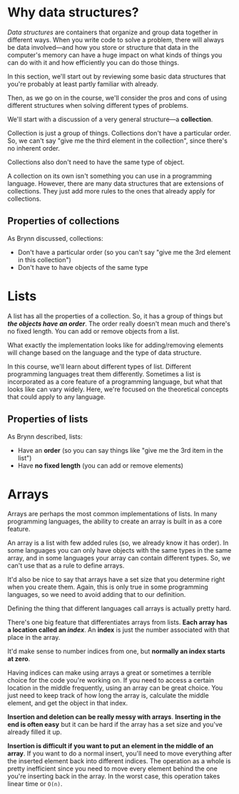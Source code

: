 # Why data structures?

_Data structures_  are containers that organize and group data together in different ways. When you write code to solve a problem, there will always be data involved—and how you store or structure that data in the computer's memory can have a huge impact on what kinds of things you can do with it and how efficiently you can do those things.

In this section, we'll start out by reviewing some basic data structures that you're probably at least partly familiar with already.

Then, as we go on in the course, we'll consider the pros and cons of using different structures when solving different types of problems.

We'll start with a discussion of a very general structure—a  **collection**.

Collection is just a group of things. Collections don't have a particular order. So, we can't say "give me the third element in the collection", since there's no inherent order. 

Collections also don't need to have the same type of object. 

A collection on its own isn't something you can use in a programming language. However, there are many data structures that are extensions of collections. They just add more rules to the ones that already apply for collections.   

## Properties of collections

As Brynn discussed, collections:

-   Don't have a particular order (so you can't say "give me the 3rd element in this collection")
-   Don't have to have objects of the same type

# Lists
A list has all the properties of a collection. So, it has a group of things but _**the objects have an order**_. The order really doesn't mean much and there's no fixed length. You can add or remove objects from a list. 

What exactly the implementation looks like for adding/removing elements will change based on the language and the type of data structure. 

In this course, we'll learn about different types of list. Different programming languages treat them differently. Sometimes a list is incorporated as a core feature of a programming language, but what that looks like can vary widely. Here, we're focused on the theoretical concepts that could apply to any language. 

## Properties of lists

As Brynn described, lists:

-   Have an  **order**  (so you can say things like "give me the 3rd item in the list")
-   Have  **no fixed length**  (you can add or remove elements)

# Arrays
Arrays are perhaps the most common implementations of lists. In many programming languages, the ability to create an array is built in as a core feature. 

An array is a list with few added rules (so, we already know it has order). In some languages you can only have objects with the same types in the same array, and in some languages your array can contain different types. So, we can't use that as a rule to define arrays. 

It'd also be nice to say that arrays have a set size that you determine right when you create them. Again, this is only true in some programming languages, so we need to avoid adding that to our definition. 

Defining the thing that different languages call arrays is actually pretty hard. 

There's one big feature that differentiates arrays from lists. **Each array has a location called an _index_**. An **index** is just the number associated with that place in the array. 

It'd make sense to number indices from one, but **normally an index starts at zero**. 

Having indices can make using arrays a great or sometimes a terrible choice for the code you're working on. If you need to access a certain location in the middle frequently, using an array can be great choice. You just need to keep track of how long the array is, calculate the middle element, and get the object in that index. 

**Insertion and deletion can be really messy with arrays**. **Inserting in the end is often easy** but it can be hard if the array has a set size and you've already filled it up. 

**Insertion is difficult if you want to put an element in the middle of an array**. If you want to do a normal insert, you'll need to move everything after the inserted element back into different indices. The operation as a whole is pretty inefficient since you need to move every element behind the one you're inserting back in the array. In the worst case, this operation takes linear time or `O(n)`. 